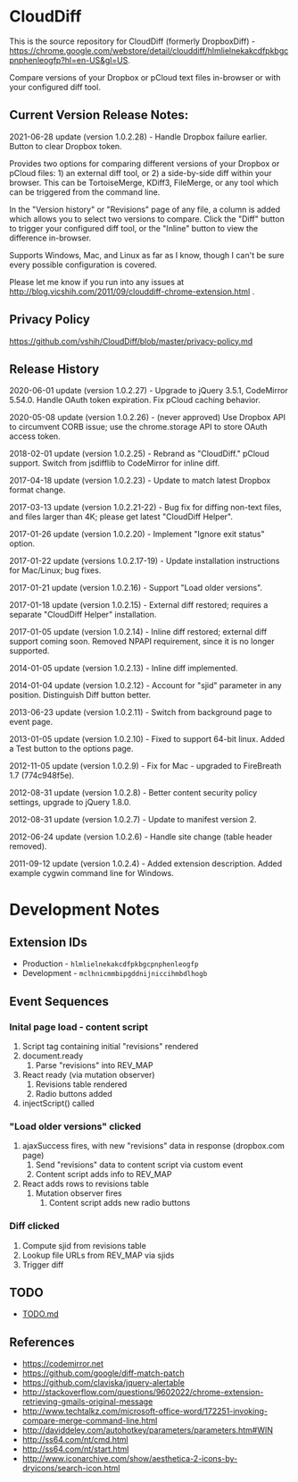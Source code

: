 
# CloudDiff #

This is the source repository for CloudDiff (formerly DropboxDiff) - https://chrome.google.com/webstore/detail/clouddiff/hlmlielnekakcdfpkbgcpnphenleogfp?hl=en-US&gl=US.

Compare versions of your Dropbox or pCloud text files in-browser or with your configured diff tool.


## Current Version Release Notes: ##

2021-06-28 update (version 1.0.2.28) - Handle Dropbox failure earlier.  Button to clear Dropbox token.


Provides two options for comparing different versions of your Dropbox or pCloud files:  1) an external diff tool, or 2) a side-by-side diff within your browser.  This can be TortoiseMerge, KDiff3, FileMerge, or any tool which can be triggered from the command line.

In the "Version history" or "Revisions" page of any file, a column is added which allows you to select two versions to compare.  Click the "Diff" button to trigger your configured diff tool, or the "Inline" button to view the difference in-browser.

Supports Windows, Mac, and Linux as far as I know, though I can't be sure every possible configuration is covered.

Please let me know if you run into any issues at http://blog.vicshih.com/2011/09/clouddiff-chrome-extension.html .


## Privacy Policy ##

https://github.com/vshih/CloudDiff/blob/master/privacy-policy.md


## Release History ##

2020-06-01 update (version 1.0.2.27) - Upgrade to jQuery 3.5.1, CodeMirror 5.54.0.  Handle OAuth token expiration.  Fix pCloud caching behavior.

2020-05-08 update (version 1.0.2.26) - (never approved) Use Dropbox API to circumvent CORB issue; use the chrome.storage API to store OAuth access token.

2018-02-01 update (version 1.0.2.25) - Rebrand as "CloudDiff."  pCloud support.  Switch from jsdifflib to CodeMirror for inline diff.

2017-04-18 update (version 1.0.2.23) - Update to match latest Dropbox format change.

2017-03-13 update (version 1.0.2.21-22) - Bug fix for diffing non-text files, and files larger than 4K; please get latest "CloudDiff Helper".

2017-01-26 update (version 1.0.2.20) - Implement "Ignore exit status" option.

2017-01-22 update (versions 1.0.2.17-19) - Update installation instructions for Mac/Linux; bug fixes.

2017-01-21 update (version 1.0.2.16) - Support "Load older versions".

2017-01-18 update (version 1.0.2.15) - External diff restored; requires a separate "CloudDiff Helper" installation.

2017-01-05 update (version 1.0.2.14) - Inline diff restored; external diff support coming soon.  Removed NPAPI requirement, since it is no longer supported.

2014-01-05 update (version 1.0.2.13) - Inline diff implemented.

2014-01-04 update (version 1.0.2.12) - Account for "sjid" parameter in any position.  Distinguish Diff button better.

2013-06-23 update (version 1.0.2.11) - Switch from background page to event page.

2013-01-05 update (version 1.0.2.10) - Fixed to support 64-bit linux.  Added a Test button to the options page.

2012-11-05 update (version 1.0.2.9) - Fix for Mac - upgraded to FireBreath 1.7 (774c948f5e).

2012-08-31 update (version 1.0.2.8) - Better content security policy settings, upgrade to jQuery 1.8.0.

2012-08-31 update (version 1.0.2.7) - Update to manifest version 2.

2012-06-24 update (version 1.0.2.6) - Handle site change (table header removed).

2011-09-12 update (version 1.0.2.4) - Added extension description. Added example cygwin command line for Windows.


# Development Notes #


## Extension IDs ##

- Production - `hlmlielnekakcdfpkbgcpnphenleogfp`
- Development - `mclhnicmmbipgddnijniccihmbdlhogb`


## Event Sequences ##


### Inital page load - content script

1. Script tag containing initial "revisions" rendered
2. document.ready
    1. Parse "revisions" into REV\_MAP
3. React ready (via mutation observer)
    1. Revisions table rendered
    2. Radio buttons added
4. injectScript() called


### "Load older versions" clicked

1. ajaxSuccess fires, with new "revisions" data in response (dropbox.com page)
    1. Send "revisions" data to content script via custom event
    2. Content script adds info to REV\_MAP
2. React adds rows to revisions table
    1. Mutation observer fires
        1. Content script adds new radio buttons


### Diff clicked

1. Compute sjid from revisions table
2. Lookup file URLs from REV\_MAP via sjids
3. Trigger diff


## TODO ##

- [TODO.md](TODO.md)


## References ##

- https://codemirror.net
- https://github.com/google/diff-match-patch
- https://github.com/claviska/jquery-alertable
- http://stackoverflow.com/questions/9602022/chrome-extension-retrieving-gmails-original-message
- http://www.techtalkz.com/microsoft-office-word/172251-invoking-compare-merge-command-line.html
- http://daviddeley.com/autohotkey/parameters/parameters.htm#WIN
- http://ss64.com/nt/cmd.html
- http://ss64.com/nt/start.html
- http://www.iconarchive.com/show/aesthetica-2-icons-by-dryicons/search-icon.html

